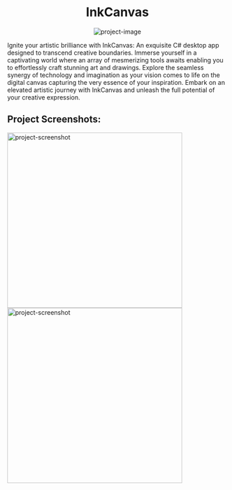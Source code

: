 <h1 align="center" id="title">InkCanvas</h1> <p align="center"><img src="https://socialify.git.ci/JayasreeSKota/InkCanvas/image?font=KoHo&amp;language=1&amp;name=1&amp;owner=1&amp;stargazers=1&amp;theme=Light" alt="project-image"></p> <p id="description">Ignite your artistic brilliance with InkCanvas: An exquisite C# desktop app designed to transcend creative boundaries. Immerse yourself in a captivating world where an array of mesmerizing tools awaits enabling you to effortlessly craft stunning art and drawings. Explore the seamless synergy of technology and imagination as your vision comes to life on the digital canvas capturing the very essence of your inspiration. Embark on an elevated artistic journey with InkCanvas and unleash the full potential of your creative expression.</p> <h2>Project Screenshots:</h2> <img src="https://imgur.com/PQReghU" alt="project-screenshot" width="400" height="400/"> <img src="" alt="project-screenshot" width="400" height="400/">
